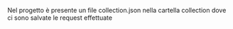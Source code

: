 Nel progetto è presente un file collection.json nella cartella collection dove ci sono salvate le request effettuate
